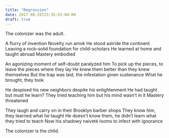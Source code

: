 ```yaml
---
title: "Regression"
date: 2017-08-25T23:35:53-04:00
draft: true
---
```


The colonizer was the adult.

A flurry of invention
Novelty run amok
He stood astride the continent
Leaving a rock-solid foundation for child-scholars
He learned at home and taught abroad
Mastery embodied
<!--more-->

An agonizing moment of self-doubt paralyzed him
To pick up the pieces, to leave the pieces where they lay
He knew them better than they knew themselves
But the trap was laid, the infestation given sustenance
What he brought, they took

He despised his new neighbors despite his enlightenment
He had taught but must he learn?
They tried teaching him but his mind wasn’t in it
Mastery threatened

They laugh and carry on in their Brooklyn barber shops
They know him, they learned what he taught
He doesn’t know them, he didn’t learn what they tried to teach
Now his shadowy naiveté looms to infect with ignorance

The colonizer is the child.
